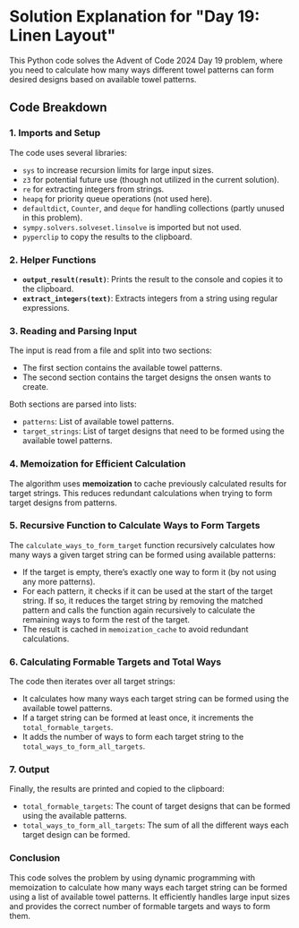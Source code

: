 # Solution Explanation for "Day 19: Linen Layout"

This Python code solves the Advent of Code 2024 Day 19 problem, where you need to calculate how many ways different towel patterns can form desired designs based on available towel patterns.

## Code Breakdown

### 1. **Imports and Setup**
The code uses several libraries:
- `sys` to increase recursion limits for large input sizes.
- `z3` for potential future use (though not utilized in the current solution).
- `re` for extracting integers from strings.
- `heapq` for priority queue operations (not used here).
- `defaultdict`, `Counter`, and `deque` for handling collections (partly unused in this problem).
- `sympy.solvers.solveset.linsolve` is imported but not used.
- `pyperclip` to copy the results to the clipboard.

### 2. **Helper Functions**
- **`output_result(result)`**: Prints the result to the console and copies it to the clipboard.
- **`extract_integers(text)`**: Extracts integers from a string using regular expressions.

### 3. **Reading and Parsing Input**
The input is read from a file and split into two sections:
- The first section contains the available towel patterns.
- The second section contains the target designs the onsen wants to create.

Both sections are parsed into lists:
- `patterns`: List of available towel patterns.
- `target_strings`: List of target designs that need to be formed using the available towel patterns.

### 4. **Memoization for Efficient Calculation**
The algorithm uses **memoization** to cache previously calculated results for target strings. This reduces redundant calculations when trying to form target designs from patterns.

### 5. **Recursive Function to Calculate Ways to Form Targets**
The `calculate_ways_to_form_target` function recursively calculates how many ways a given target string can be formed using available patterns:
- If the target is empty, there’s exactly one way to form it (by not using any more patterns).
- For each pattern, it checks if it can be used at the start of the target string. If so, it reduces the target string by removing the matched pattern and calls the function again recursively to calculate the remaining ways to form the rest of the target.
- The result is cached in `memoization_cache` to avoid redundant calculations.

### 6. **Calculating Formable Targets and Total Ways**
The code then iterates over all target strings:
- It calculates how many ways each target string can be formed using the available towel patterns.
- If a target string can be formed at least once, it increments the `total_formable_targets`.
- It adds the number of ways to form each target string to the `total_ways_to_form_all_targets`.

### 7. **Output**
Finally, the results are printed and copied to the clipboard:
- `total_formable_targets`: The count of target designs that can be formed using the available patterns.
- `total_ways_to_form_all_targets`: The sum of all the different ways each target design can be formed.

### Conclusion
This code solves the problem by using dynamic programming with memoization to calculate how many ways each target string can be formed using a list of available towel patterns. It efficiently handles large input sizes and provides the correct number of formable targets and ways to form them.
